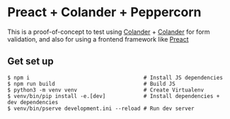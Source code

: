 # Preact + Colander + Peppercorn

This is a proof-of-concept to test using [Colander](http://docs.pylonsproject.org/projects/colander/) + [Colander](http://docs.pylonsproject.org/projects/peppercorn/) for form validation, and also for using a frontend framework like [Preact](https://preactjs.com/)


## Get set up

```
$ npm i                                    # Install JS dependencies
$ npm run build                            # Build JS
$ python3 -m venv venv                     # Create Virtualenv
$ venv/bin/pip install -e.[dev]            # Install dependencies + dev dependencies
$ venv/bin/pserve development.ini --reload # Run dev server
```
